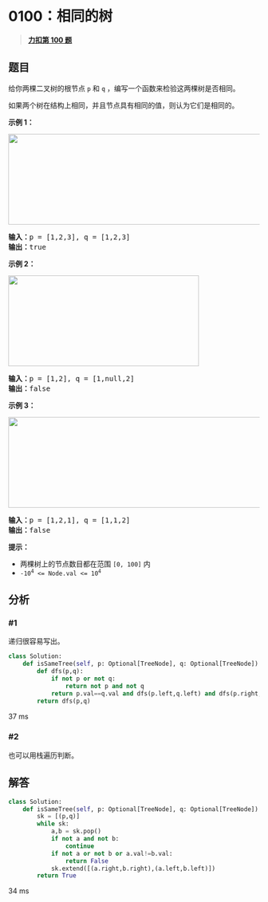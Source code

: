 # 0100：相同的树


> <u>**[力扣第 100 题](https://leetcode.cn/problems/same-tree/)**</u>

## 题目

<p>给你两棵二叉树的根节点 <code>p</code> 和 <code>q</code> ，编写一个函数来检验这两棵树是否相同。</p>

<p>如果两个树在结构上相同，并且节点具有相同的值，则认为它们是相同的。</p>



<p><strong>示例 1：</strong></p>
<img alt="" src="https://assets.leetcode.com/uploads/2020/12/20/ex1.jpg" style="width: 622px; height: 182px;" />
<pre>
<strong>输入：</strong>p = [1,2,3], q = [1,2,3]
<strong>输出：</strong>true
</pre>

<p><strong>示例 2：</strong></p>
<img alt="" src="https://assets.leetcode.com/uploads/2020/12/20/ex2.jpg" style="width: 382px; height: 182px;" />
<pre>
<strong>输入：</strong>p = [1,2], q = [1,null,2]
<strong>输出：</strong>false
</pre>

<p><strong>示例 3：</strong></p>
<img alt="" src="https://assets.leetcode.com/uploads/2020/12/20/ex3.jpg" style="width: 622px; height: 182px;" />
<pre>
<strong>输入：</strong>p = [1,2,1], q = [1,1,2]
<strong>输出：</strong>false
</pre>



<p><strong>提示：</strong></p>

<ul>
<li>两棵树上的节点数目都在范围 <code>[0, 100]</code> 内</li>
<li><code>-10<sup>4</sup> <= Node.val <= 10<sup>4</sup></code></li>
</ul>




## 分析

### #1

递归很容易写出。

```python
class Solution:
    def isSameTree(self, p: Optional[TreeNode], q: Optional[TreeNode]) -> bool:
        def dfs(p,q):
            if not p or not q:
                return not p and not q
            return p.val==q.val and dfs(p.left,q.left) and dfs(p.right,q.right)
        return dfs(p,q)
```
37 ms

### #2

也可以用栈遍历判断。
## 解答

```python
class Solution:
    def isSameTree(self, p: Optional[TreeNode], q: Optional[TreeNode]) -> bool:
        sk = [(p,q)]
        while sk:
            a,b = sk.pop()
            if not a and not b:
                continue
            if not a or not b or a.val!=b.val:
                return False
            sk.extend([(a.right,b.right),(a.left,b.left)])
        return True
```
34 ms

